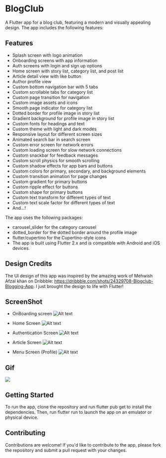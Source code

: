 # BlogClub

A Flutter app for a blog club, featuring a modern and visually appealing design. The app includes the following features:

## Features

* Splash screen with logo animation
* Onboarding screens with app information
* Auth screens with login and sign up options
* Home screen with story list, category list, and post list
* Article detail view with like button
* Author profile view
* Custom bottom navigation bar with 5 tabs
* Custom scrollable tabs for category list
* Custom page transition for navigation
* Custom image assets and icons
* Smooth page indicator for category list
* Dotted border for profile image in story list
* Gradient background for profile image in story list
* Custom fonts for headings and text
* Custom theme with light and dark modes
* Responsive layout for different screen sizes
* Animated search bar in search screen
* Custom error screen for network errors
* Custom loading screen for slow network connections
* Custom snackbar for feedback messages
* Custom scroll physics for smooth scrolling
* Custom shadow effects for app bars and buttons
* Custom colors for primary, secondary, and background elements
* Custom transition animation for page changes
* Custom gradient for primary buttons
* Custom ripple effect for buttons
* Custom shape for primary buttons
* Custom text transform for different types of text
* Custom text scale factor for different types of text
* And...!

The app uses the following packages:

* carousel_slider for the category carousel
* dotted_border for the dotted border around the profile image
* flutter/cupertino for the Cupertino-style icons
* The app is built using Flutter 2.x and is compatible with Android and iOS devices.

## Design Credits

The UI design of this app was inspired by the amazing work of Mehwish Afzal khan on Dribbble: https://dribbble.com/shots/24329708-Blogclub-Blogging-App. I just brought the design to life with Flutter!

## ScreenShot
* OnBoarding screen
![Alt text](https://github.com/OracleMatrix/blogclub/blob/main/Screenshot_1722981086.png?raw=true "Optional Title")

* Home Screen
![Alt text](https://github.com/OracleMatrix/blogclub/blob/main/Screenshot_1723473289.png?raw=true "Optional Title")

* Authentication Screen
![Alt text](https://github.com/OracleMatrix/blogclub/blob/main/Screenshot_1723028060.png?raw=true "Optional Title")

* Article Screen
![Alt text](https://github.com/OracleMatrix/blogclub/blob/main/Screenshot_1723473294.png?raw=true "Optional Title")

* Menu Screen (Profile)
![Alt text](https://github.com/OracleMatrix/blogclub/blob/main/Screenshot_1723473301.png?raw=true "Optional Title")

## Gif
![](https://github.com/OracleMatrix/blogclub/blob/main/untitled-ezgif.com-video-to-gif-converter.gif)

## Getting Started

To run the app, clone the repository and run flutter pub get to install the dependencies. Then, run flutter run to launch the app on an emulator or physical device.

## Contributing

Contributions are welcome! If you'd like to contribute to the app, please fork the repository and submit a pull request with your changes.